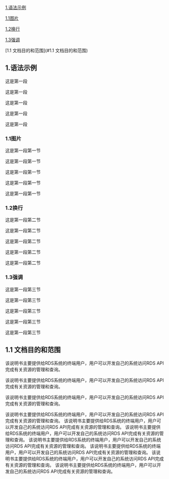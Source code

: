 
[1.语法示例](#1)

[1.1图片](#1.1)

[1.2换行](#1.2)

[1.3强调](#1.3)

[1.1 文档目的和范围](#1.1 文档目的和范围)


<h2 id="1">1.语法示例</h2>

这是第一段

这是第一段

这是第一段

这是第一段

这是第一段

<h3 id="1.1">1.1图片</h3>

这是第一段第一节

这是第一段第一节

这是第一段第一节

这是第一段第一节

这是第一段第一节

<h3 id="1.2">1.2换行</h3>

这是第一段第二节

这是第一段第二节

这是第一段第二节

这是第一段第二节

这是第一段第二节

<h3 id="1.1">1.3强调</h3>

这是第一段第三节

这是第一段第三节

这是第一段第三节

这是第一段第三节

这是第一段第三节


<h2 id="1.1 文档目的和范围">1.1 文档目的和范围</h2>

该说明书主要提供给RDS系统的终端用户，用户可以开发自己的系统访问RDS
API完成有关资源的管理和查询。

该说明书主要提供给RDS系统的终端用户，用户可以开发自己的系统访问RDS
API完成有关资源的管理和查询。

该说明书主要提供给RDS系统的终端用户，用户可以开发自己的系统访问RDS
API完成有关资源的管理和查询。

该说明书主要提供给RDS系统的终端用户，用户可以开发自己的系统访问RDS
API完成有关资源的管理和查询。
该说明书主要提供给RDS系统的终端用户，用户可以开发自己的系统访问RDS
API完成有关资源的管理和查询。
该说明书主要提供给RDS系统的终端用户，用户可以开发自己的系统访问RDS
API完成有关资源的管理和查询。
该说明书主要提供给RDS系统的终端用户，用户可以开发自己的系统访问RDS
API完成有关资源的管理和查询。
该说明书主要提供给RDS系统的终端用户，用户可以开发自己的系统访问RDS
API完成有关资源的管理和查询。
该说明书主要提供给RDS系统的终端用户，用户可以开发自己的系统访问RDS
API完成有关资源的管理和查询。
该说明书主要提供给RDS系统的终端用户，用户可以开发自己的系统访问RDS
API完成有关资源的管理和查询。
